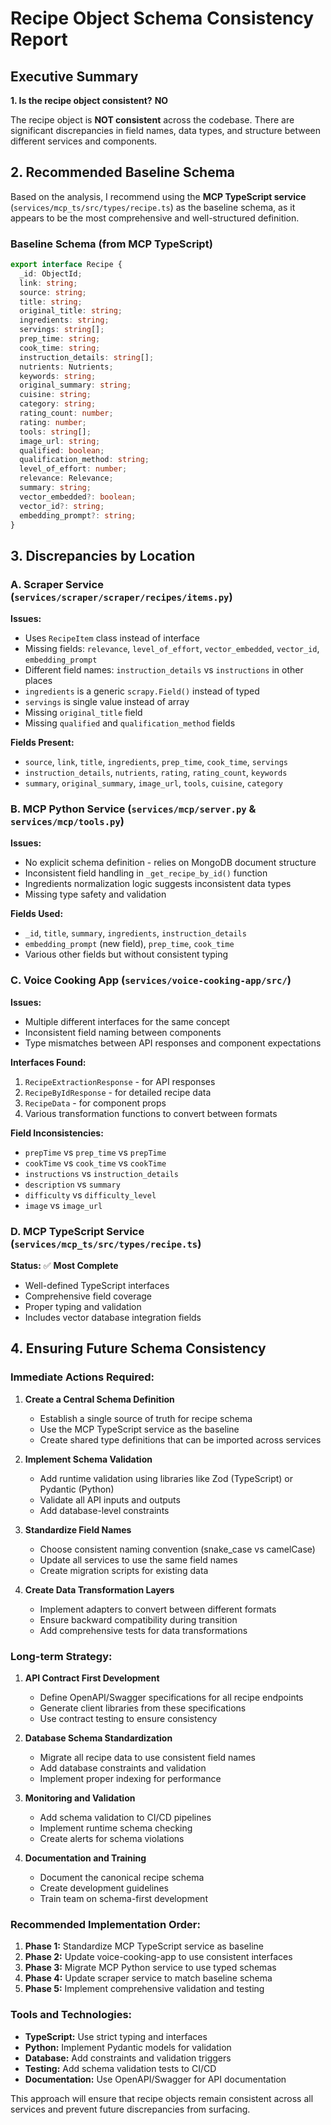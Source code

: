 # Recipe Object Schema Consistency Report

## Executive Summary

**1. Is the recipe object consistent?** **NO**

The recipe object is **NOT consistent** across the codebase. There are significant discrepancies in field names, data types, and structure between different services and components.

## 2. Recommended Baseline Schema

Based on the analysis, I recommend using the **MCP TypeScript service** (`services/mcp_ts/src/types/recipe.ts`) as the baseline schema, as it appears to be the most comprehensive and well-structured definition.

### Baseline Schema (from MCP TypeScript)

```typescript
export interface Recipe {
  _id: ObjectId;
  link: string;
  source: string;
  title: string;
  original_title: string;
  ingredients: string;
  servings: string[];
  prep_time: string;
  cook_time: string;
  instruction_details: string[];
  nutrients: Nutrients;
  keywords: string;
  original_summary: string;
  cuisine: string;
  category: string;
  rating_count: number;
  rating: number;
  tools: string[];
  image_url: string;
  qualified: boolean;
  qualification_method: string;
  level_of_effort: number;
  relevance: Relevance;
  summary: string;
  vector_embedded?: boolean;
  vector_id?: string;
  embedding_prompt?: string;
}
```

## 3. Discrepancies by Location

### A. Scraper Service (`services/scraper/scraper/recipes/items.py`)

**Issues:**
- Uses `RecipeItem` class instead of interface
- Missing fields: `relevance`, `level_of_effort`, `vector_embedded`, `vector_id`, `embedding_prompt`
- Different field names: `instruction_details` vs `instructions` in other places
- `ingredients` is a generic `scrapy.Field()` instead of typed
- `servings` is single value instead of array
- Missing `original_title` field
- Missing `qualified` and `qualification_method` fields

**Fields Present:**
- `source`, `link`, `title`, `ingredients`, `prep_time`, `cook_time`, `servings`
- `instruction_details`, `nutrients`, `rating`, `rating_count`, `keywords`
- `summary`, `original_summary`, `image_url`, `tools`, `cuisine`, `category`

### B. MCP Python Service (`services/mcp/server.py` & `services/mcp/tools.py`)

**Issues:**
- No explicit schema definition - relies on MongoDB document structure
- Inconsistent field handling in `_get_recipe_by_id()` function
- Ingredients normalization logic suggests inconsistent data types
- Missing type safety and validation

**Fields Used:**
- `_id`, `title`, `summary`, `ingredients`, `instruction_details`
- `embedding_prompt` (new field), `prep_time`, `cook_time`
- Various other fields but without consistent typing

### C. Voice Cooking App (`services/voice-cooking-app/src/`)

**Issues:**
- Multiple different interfaces for the same concept
- Inconsistent field naming between components
- Type mismatches between API responses and component expectations

**Interfaces Found:**
1. `RecipeExtractionResponse` - for API responses
2. `RecipeByIdResponse` - for detailed recipe data
3. `RecipeData` - for component props
4. Various transformation functions to convert between formats

**Field Inconsistencies:**
- `prepTime` vs `prep_time` vs `prepTime`
- `cookTime` vs `cook_time` vs `cookTime`
- `instructions` vs `instruction_details`
- `description` vs `summary`
- `difficulty` vs `difficulty_level`
- `image` vs `image_url`

### D. MCP TypeScript Service (`services/mcp_ts/src/types/recipe.ts`)

**Status:** ✅ **Most Complete**
- Well-defined TypeScript interfaces
- Comprehensive field coverage
- Proper typing and validation
- Includes vector database integration fields

## 4. Ensuring Future Schema Consistency

### Immediate Actions Required:

1. **Create a Central Schema Definition**
   - Establish a single source of truth for recipe schema
   - Use the MCP TypeScript service as the baseline
   - Create shared type definitions that can be imported across services

2. **Implement Schema Validation**
   - Add runtime validation using libraries like Zod (TypeScript) or Pydantic (Python)
   - Validate all API inputs and outputs
   - Add database-level constraints

3. **Standardize Field Names**
   - Choose consistent naming convention (snake_case vs camelCase)
   - Update all services to use the same field names
   - Create migration scripts for existing data

4. **Create Data Transformation Layers**
   - Implement adapters to convert between different formats
   - Ensure backward compatibility during transition
   - Add comprehensive tests for data transformations

### Long-term Strategy:

1. **API Contract First Development**
   - Define OpenAPI/Swagger specifications for all recipe endpoints
   - Generate client libraries from these specifications
   - Use contract testing to ensure consistency

2. **Database Schema Standardization**
   - Migrate all recipe data to use consistent field names
   - Add database constraints and validation
   - Implement proper indexing for performance

3. **Monitoring and Validation**
   - Add schema validation to CI/CD pipelines
   - Implement runtime schema checking
   - Create alerts for schema violations

4. **Documentation and Training**
   - Document the canonical recipe schema
   - Create development guidelines
   - Train team on schema-first development

### Recommended Implementation Order:

1. **Phase 1:** Standardize MCP TypeScript service as baseline
2. **Phase 2:** Update voice-cooking-app to use consistent interfaces
3. **Phase 3:** Migrate MCP Python service to use typed schemas
4. **Phase 4:** Update scraper service to match baseline schema
5. **Phase 5:** Implement comprehensive validation and testing

### Tools and Technologies:

- **TypeScript:** Use strict typing and interfaces
- **Python:** Implement Pydantic models for validation
- **Database:** Add constraints and validation triggers
- **Testing:** Add schema validation tests to CI/CD
- **Documentation:** Use OpenAPI/Swagger for API documentation

This approach will ensure that recipe objects remain consistent across all services and prevent future discrepancies from surfacing.
